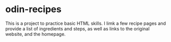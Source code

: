 # odin-recipes
This is a project to practice basic HTML skills.
I limk a few recipe pages and provide a list of ingredients and steps, as well as links to the original website, and the homepage.
